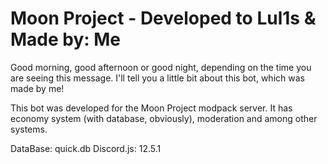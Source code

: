 # Moon Project - Developed to Lul1s & Made by: Me

Good morning, good afternoon or good night, depending on the time you are seeing this message. I'll tell you a little bit about this bot, which was made by me!

This bot was developed for the Moon Project modpack server. It has economy system (with database, obviously), moderation and among other systems.

DataBase: quick.db
Discord.js: 12.5.1
